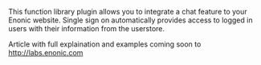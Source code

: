 This function library plugin allows you to integrate a chat feature to your Enonic website. Single sign on automatically provides access to logged in users with their information from the userstore. 

Article with full explaination and examples coming soon to http://labs.enonic.com
